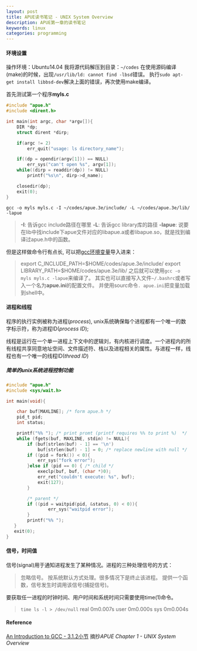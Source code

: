 ```yaml
---
layout: post
title: APUE读书笔记 - UNIX System Overview
description: APUE第一章的读书笔记
keywords: linux
categories: programming
---
```


#### 环境设置

操作环境：Ubuntu14.04
我将源代码解压到目录：`~/codes`
在使用源码编译(make)的时候，出现`/usr/lib/ld: cannot find -lbsd`错误。
执行`sudo apt-get install libbsd-dev`解决上面的错误，再次使用make编译。

首先测试第一个程序**myls.c**

``` c
#include "apue.h"
#include <dirent.h>

int main(int argc, char *argv[]){
    DIR *dp;
    struct dirent *dirp;

    if(argc != 2)
        err_quit("usage: ls directory_name");

    if((dp = opendir(argv[1])) == NULL)
        err_sys("can't open %s", argv[1]);
    while((dirp = readdir(dp)) != NULL)
        printf("%s\n", dirp->d_name);

    closedir(dp);
    exit(0);
}
```

`gcc -o myls myls.c -I ~/codes/apue.3e/include/ -L ~/codes/apue.3e/lib/ -lapue`
> **-I**: 告诉gcc include路径在哪里
> **-L**: 告诉gcc library库的路径
> **-lapue**: 说要在lib中找include下apue文件对应的libapue.a或者libapue.so，就是找到编译过apue.h中的函数。

但是这样做命令行有点长, 可以把[gcc环境变量](http://gcc.gnu.org/onlinedocs/gcc/Environment-Variables.html)导入进来：
>export C_INCLUDE_PATH=\$HOME/codes/apue.3e/include/
>export LIBRARY_PATH=\$HOME/codes/apue.3e/lib/
之后就可以使用`gcc -o myls myls.c -lapue`来编译了。
其实也可以直接写入文件`~/.bashrc`或者写入一个名为**apue.ini**的配置文件。
并使用sourc命令`. apue.ini`把变量加载到shell中。

#### 进程和线程
程序的执行实例被称为进程(*process*), unix系统确保每个进程都有一个唯一的数字标示符，称为进程ID(*process ID*);

线程是运行在一个单一进程上下文中的逻辑刘，有内核进行调度。一个进程内的所有线程共享同意地址空间、文件描述符、栈以及进程相关的属性。与进程一样，线程也有一个唯一的线程ID(*thread ID*)

##### 简单的unix系统进程控制功能

``` c
#include "apue.h"
#include <sys/wait.h>

int main(void){

    char buf[MAXLINE]; /* form apue.h */
    pid_t pid;
    int status; 

    printf("%% "); /* print promt (printf requires %% to print %)  */
    while (fgets(buf, MAXLINE, stdin) != NULL){
        if (buf[strlen(buf) - 1] == '\n')
            buf[strlen(buf) - 1] = 0; /* replace newline with null */
        if ((pid = fork()) < 0){
            err_sys("fork error");
        }else if (pid == 0) { /* child */
            execlp(buf, buf, (char *)0);
            err_ret("couldn't execute: %s", buf);
            exit(127);
        }

        /* parent */
        if ((pid = waitpid(pid, &status, 0) < 0)){
                err_sys("waitpid error");
        }
        printf("%% ");
   }
   exit(0);
}
```

#### 信号，时间值
信号(signal)用于通知进程发生了某种情况。进程的三种处理信号的方式：
>忽略信号。
>按系统默认方式处理。很多情况下是终止该进程。
>提供一个函数，信号发生时调用该信号(捕捉信号)。

要获取任一进程的时钟时间、用户时间和系统时间只需要使用time(1)命令。
>`time ls -l > /dev/null`
>real	0m0.007s
>user	0m0.000s
>sys	0m0.004s

#### Reference

[An Introduction to GCC - 3.1.2小节](http://www.network-theory.co.uk/docs/gccintro/index.html)
摘抄*APUE Chapter 1 - UNIX System Overview*
